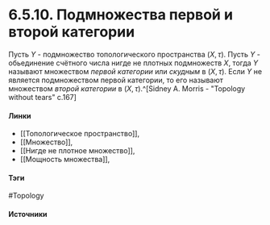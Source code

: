 # 6.5.10. Подмножества первой и второй категории
Пусть $Y$ - подмножество топологического пространства $(X,\tau)$. Пусть $Y$ - обьединение счётного числа нигде не плотных подмножеств $X$, тогда $Y$ называют множеством *первой категории* или *скудным* в $(X,\tau)$. Если $Y$ не является подмножеством первой категории, то его называют множеством *второй категории* в $(X,\tau)$.^[Sidney A. Morris - "Topology without tears" c.167]
#### Линки
- [[Топологическое пространство]],
- [[Множество]],
- [[Нигде не плотное множество]],
- [[Мощность множества]],
#### Тэги
 #Topology 
#### Источники
